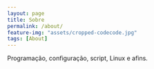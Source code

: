 ```yaml
---
layout: page
title: Sobre
permalink: /about/
feature-img: "assets/cropped-codecode.jpg"
tags: [About]
---
```


Programação, configuração, script, Linux e afins.